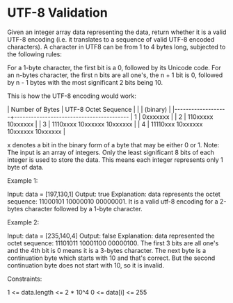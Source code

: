 # UTF-8 Validation

Given an integer array data representing the data, return whether it is a valid UTF-8 encoding (i.e. it translates to a sequence of valid UTF-8 encoded characters).
A character in UTF8 can be from 1 to 4 bytes long, subjected to the following rules:

For a 1-byte character, the first bit is a 0, followed by its Unicode code.
For an n-bytes character, the first n bits are all one's, the n + 1 bit is 0, followed by n - 1 bytes with the most significant 2 bits being 10.

This is how the UTF-8 encoding would work:

| Number of Bytes   |        UTF-8 Octet Sequence            |
|                   |              (binary)                  |
|-------------------+-----------------------------------------
|        1          |   0xxxxxxx                             |
|        2          |   110xxxxx 10xxxxxx                    |
|        3          |   1110xxxx 10xxxxxx 10xxxxxx           |
|        4          |   11110xxx 10xxxxxx 10xxxxxx 10xxxxxx  |

x denotes a bit in the binary form of a byte that may be either 0 or 1.
Note: The input is an array of integers. Only the least significant 8 bits of each integer is used to store the data. This means each integer represents only 1 byte of data.

Example 1:

Input: data = [197,130,1]
Output: true
Explanation: data represents the octet sequence: 11000101 10000010 00000001.
It is a valid utf-8 encoding for a 2-bytes character followed by a 1-byte character.

Example 2:

Input: data = [235,140,4]
Output: false
Explanation: data represented the octet sequence: 11101011 10001100 00000100.
The first 3 bits are all one's and the 4th bit is 0 means it is a 3-bytes character.
The next byte is a continuation byte which starts with 10 and that's correct.
But the second continuation byte does not start with 10, so it is invalid.

Constraints:

1 <= data.length <= 2 * 10^4
0 <= data[i] <= 255
